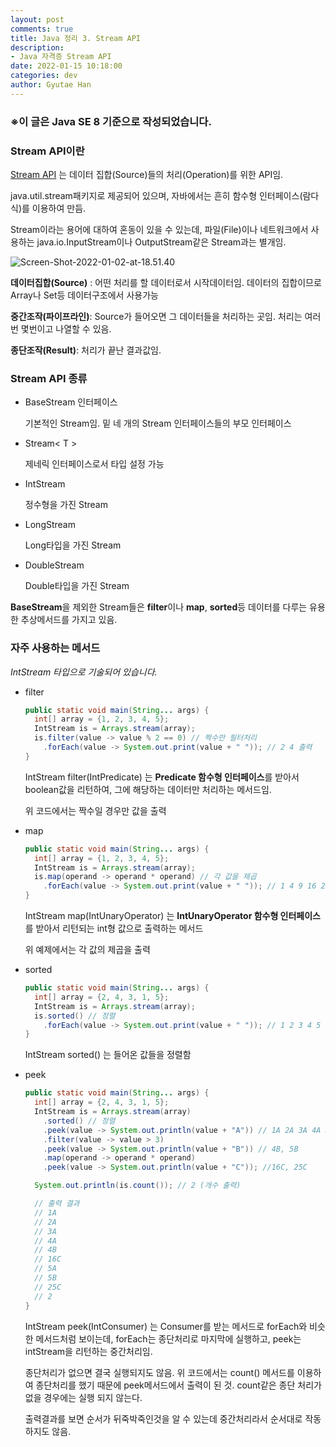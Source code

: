 ```yaml
---
layout: post
comments: true
title: Java 정리 3. Stream API
description: 
- Java 자격증 Stream API
date: 2022-01-15 10:18:00
categories: dev
author: Gyutae Han
---
```


### ※이 글은 Java SE 8 기준으로 작성되었습니다.

### Stream API이란

[Stream API](https://docs.oracle.com/javase/8/docs/api/java/util/stream/package-summary.html) 는 데이터 집합(Source)들의 처리(Operation)를 위한 API임.

java.util.stream패키지로 제공되어 있으며, 자바에서는 흔히 함수형 인터페이스(람다식)를 이용하여 만듬.

Stream이라는 용어에 대하여 혼동이 있을 수 있는데, 파일(File)이나 네트워크에서 사용하는 java.io.InputStream이나 OutputStream같은 Stream과는 별개임.


![Screen-Shot-2022-01-02-at-18.51.40](http://localhost/content/images/2022/01/Screen-Shot-2022-01-02-at-18.51.40.png)

**데이터집합(Source)** : 어떤 처리를 할 데이터로서 시작데이터임. 데이터의 집합이므로 Array나 Set등 데이터구조에서 사용가능

**중간조작(파이프라인)**: Source가 들어오면 그 데이터들을 처리하는 곳임. 처리는 여러번 몇번이고 나열할 수 있음.

**종단조작(Result)**: 처리가 끝난 결과값임. 



### Stream API 종류

* BaseStream  인터페이스 

  기본적인 Stream임. 밑 네 개의 Stream 인터페이스들의 부모 인터페이스

* Stream< T >

  제네릭 인터페이스로서 타입 설정 가능

* IntStream

  정수형을 가진 Stream

* LongStream

  Long타입을 가진 Stream

* DoubleStream

  Double타입을 가진 Stream

**BaseStream**을 제외한 Stream들은 **filter**이나 **map**, **sorted**등 데이터를 다루는 유용한 추상메서드를 가지고 있음.



### 자주 사용하는 메서드

*IntStream 타입으로 기술되어 있습니다.*

* filter

  ```java
  public static void main(String... args) {
    int[] array = {1, 2, 3, 4, 5};
    IntStream is = Arrays.stream(array);
    is.filter(value -> value % 2 == 0) // 짝수만 필터처리
      .forEach(value -> System.out.print(value + " ")); // 2 4 출력
  }
  ```

  IntStream filter(IntPredicate) 는 **Predicate 함수형 인터페이스**를 받아서 boolean값을 리턴하여, 그에 해당하는 데이터만 처리하는 메서드임.

  위 코드에서는 짝수일 경우만 값을 출력

* map

  ```java
  public static void main(String... args) {
    int[] array = {1, 2, 3, 4, 5};
    IntStream is = Arrays.stream(array);
    is.map(operand -> operand * operand) // 각 값을 제곱
      .forEach(value -> System.out.print(value + " ")); // 1 4 9 16 25 출력
  }
  ```

  IntStream map(IntUnaryOperator) 는 **IntUnaryOperator 함수형 인터페이스**를 받아서 리턴되는 int형 값으로 출력하는 메서드

  위 예제에서는 각 값의 제곱을 출력

* sorted

  ```java
  public static void main(String... args) {
    int[] array = {2, 4, 3, 1, 5};
    IntStream is = Arrays.stream(array);
    is.sorted() // 정렬
      .forEach(value -> System.out.print(value + " ")); // 1 2 3 4 5 출력
  }
  ```

  IntStream sorted() 는 들어온 값들을 정렬함

* peek

  ```java
  public static void main(String... args) {
    int[] array = {2, 4, 3, 1, 5};
    IntStream is = Arrays.stream(array)
      .sorted() // 정렬
      .peek(value -> System.out.println(value + "A")) // 1A 2A 3A 4A 5A
      .filter(value -> value > 3)
      .peek(value -> System.out.println(value + "B")) // 4B, 5B
      .map(operand -> operand * operand)
      .peek(value -> System.out.println(value + "C")); //16C, 25C
  
    System.out.println(is.count()); // 2 (개수 출력)
  
    // 출력 결과
    // 1A
    // 2A
    // 3A
    // 4A
    // 4B
    // 16C
    // 5A
    // 5B
    // 25C
    // 2
  }
  ```

  IntStream peek(IntConsumer) 는 Consumer를 받는 메서드로 forEach와 비슷한 메서드처럼 보이는데, forEach는 종단처리로 마지막에 실행하고, peek는 intStream을 리턴하는 중간처리임.

  종단처리가 없으면 결국 실행되지도 않음. 위 코드에서는 count() 메서드를 이용하여 종단처리를 했기 때문에 peek메서드에서 출력이 된 것. count같은 종단 처리가 없을 경우에는 실행 되지 않는다.

  출력결과를 보면 순서가 뒤죽박죽인것을 알 수 있는데 중간처리라서 순서대로 작동하지도 않음.